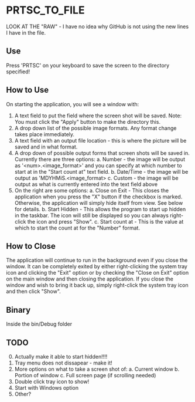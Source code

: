 PRTSC_TO_FILE
=============

LOOK AT THE "RAW" - I have no idea why GitHub is not using the new lines I have in the file.

Use
---
Press 'PRTSC' on your keyboard to save the screen to the directory specified!

How to Use
----------
On starting the application, you will see a window with:
1. A text field to put the field where the screen shot will be saved.
      Note: You must click the "Apply" button to make the directory this.
2. A drop down list of the possible image formats. Any format change takes place immediately.
3. A text field with an output file location - this is where the picture will be saved and in what format.
4. A drop down of possible output forms that screen shots will be saved in. Currently there are three options:
      a. Number - the image will be output as '<directory>\<num>.<image_format>' and you can specify at which
                  number to start at in the "Start count at" text field.
      b. Date/Time - the image will be output as 'M<month>D<day>Y<year>H<hour>Mi<minute>S<second>.<image_format>
      c. Custom - the image will be output as what is currently entered into the text field above
5. On the right are some options:
      a. Close on Exit - This closes the application when you press the "X" button if the checkbox is marked.
      					 Otherwise, the application will simply hide itself from view. See below for details.
      b. Start Hidden - This allows the program to start up hidden in the taskbar. The icon will still be
      					displayed so you can always right-click the icon and press "Show".
      c. Start count at - This is the value at which to start the count at for the "Number" format.
      
How to Close
------------
The application will continue to run in the background even if you close the window.
It can be completely exited by either right-clicking the system tray icon and clicking the "Exit" option or by
checking the "Close on Exit" option on the main window and then closing the application.
If you close the window and wish to bring it back up, simply right-click the system tray icon and then click "Show".

Binary
------
Inside the bin/Debug folder

TODO
----
0. Actually make it able to start hidden!!!!
1. Tray menu does not dissapear - make it!
2. More options on what to take a screen shot of:
      a. Current window
      b. Portion of window
      c. Full screen page (if scrolling needed)
3. Double click tray icon to show!
4. Start with Windows option
5. Other?
